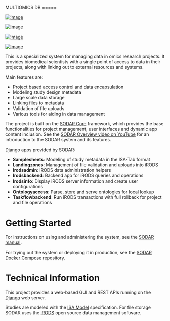 MULTIOMICS DB =====

[![image](https://github.com/bihealth/sodar-server/actions/workflows/build.yml/badge.svg)](https://github.com/bihealth/sodar-server/actions/workflows/build.yml)

[![image](https://coveralls.io/repos/github/bihealth/sodar-server/badge.svg?branch=main)](https://coveralls.io/github/bihealth/sodar-server?branch=main)

[![image](https://img.shields.io/badge/License-MIT-green.svg)](https://opensource.org/licenses/MIT)

[![image](https://img.shields.io/badge/code%20style-black-000000.svg)](https://github.com/ambv/black)

This is a specialized system for managing data in omics research
projects. It provides biomedical scientists with a single point of
access to data in their projects, along with linking out to external
resources and systems.

Main features are:

-   Project based access control and data encapsulation
-   Modeling study design metadata
-   Large scale data storage
-   Linking files to metadata
-   Validation of file uploads
-   Various tools for aiding in data management

The project is built on the [SODAR
Core](https://github.com/bihealth/sodar-core) framework, which provides
the base functionalities for project management, user interfaces and
dynamic app content inclusion. See the [SODAR Overview video on
YouTube](https://www.youtube.com/watch?v=LQ8foUpjnqs) for an
introduction to the SODAR system and its features.

Django apps provided by SODAR:

-   **Samplesheets**: Modeling of study metadata in the ISA-Tab format
-   **Landingzones**: Management of file validation and uploads into
    iRODS
-   **Irodsadmin**: iRODS data administration helpers
-   **Irodsbackend**: Backend app for iRODS queries and operations
-   **Irodsinfo**: Display iRODS server information and create user
    configurations
-   **Ontologyaccess**: Parse, store and serve ontologies for local
    lookup
-   **Taskflowbackend**: Run iRODS transactions with full rollback for
    project and file operations

Getting Started
===============

For instructions on using and administering the system, see the [SODAR
manual](https://sodar-server.readthedocs.io/).

For trying out the system or deploying it in production, see the [SODAR
Docker Compose](https://github.com/bihealth/sodar-docker-compose)
repository.

Technical Information
=====================

This project provides a web-based GUI and REST APIs running on the
[Django](https://www.djangoproject.com/) web server.

Studies are modeled with the [ISA Model](https://isa-tools.org)
specification. For file storage SODAR uses the
[iRODS](https://irods.org/) open source data management software.
